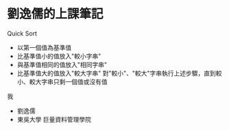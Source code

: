 # 劉逸儒的上課筆記
Quick Sort
- 以第一個值為基準值
- 比基準值小的值放入"較小字串"
- 與基準值相同的值放入"相同字串"
- 比基準值大的值放入"較大字串"
對"較小"、"較大"字串執行上述步驟，直到較小、較大字串只剩一個值或沒有值

我
- 劉逸儒
- 東吳大學 巨量資料管理學院
